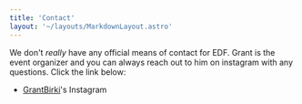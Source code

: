 ```yaml
---
title: 'Contact'
layout: '~/layouts/MarkdownLayout.astro'
---
```


We don't _really_ have any official means of contact for EDF. Grant is the event organizer and you can always reach out to him on instagram with any questions. Click the link below:

- [GrantBirki](https://www.instagram.com/GrantBirki/)'s Instagram
